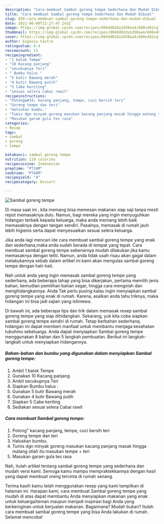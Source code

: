 ```yaml
---
description: "Cara membuat Sambal goreng tempe Sederhana dan Mudah Dibuat"
title: "Cara membuat Sambal goreng tempe Sederhana dan Mudah Dibuat"
slug: 920-cara-membuat-sambal-goreng-tempe-sederhana-dan-mudah-dibuat
date: 2021-06-09T22:27:47.143Z
image: https://img-global.cpcdn.com/recipes/804dd02da1d50aa4/680x482cq70/sambal-goreng-tempe-foto-resep-utama.jpg
thumbnail: https://img-global.cpcdn.com/recipes/804dd02da1d50aa4/680x482cq70/sambal-goreng-tempe-foto-resep-utama.jpg
cover: https://img-global.cpcdn.com/recipes/804dd02da1d50aa4/680x482cq70/sambal-goreng-tempe-foto-resep-utama.jpg
author: Eugenia Castro
ratingvalue: 4.4
reviewcount: 13
recipeingredient:
- "1 balok Tempe"
- "10 Kacang panjang"
- "secukupnya Teri"
- " Bumbu halus "
- "5 butir Bawang merah"
- "4 butir Bawang putih"
- "5 Cabe keriting"
- "sesuai selera Cabai rawit"
recipeinstructions:
- "Potong&#34; kacang panjang, tempe, cuci bersih teri"
- "Goreng tempe dan teri"
- "Haluskan bumbu."
- "Tumis dgn minyak goreng masukan kacang panjang masak hingga matang stlah itu masukan tempe + teri"
- "Masukan garam gula tes rasa"
categories:
- Resep
tags:
- sambal
- goreng
- tempe

katakunci: sambal goreng tempe 
nutrition: 119 calories
recipecuisine: Indonesian
preptime: "PT24M"
cooktime: "PT48M"
recipeyield: "4"
recipecategory: Dessert

---
```



![Sambal goreng tempe](https://img-global.cpcdn.com/recipes/804dd02da1d50aa4/680x482cq70/sambal-goreng-tempe-foto-resep-utama.jpg)

Di masa  saat ini , kita memang bisa memesan makanan siap saji tanpa mesti repot memasaknya dulu. Namun, bagi mereka yang ingin menyuguhkan hidangan terbaik kepada keluarga, maka anda memang lebih baik memasaknya dengan tangan sendiri. Pasalnya, memasak di rumah jauh lebih higienis serta dapat menyesuaikan sesuai selera keluarga.

Jika anda lagi mencari ide cara membuat sambal goreng tempe yang enak dan sederhana,maka anda sudah berada di tempat yang tepat. Cara membuat sambal goreng tempe  sebenarnya mudah dilakukan jika kamu memasaknya dengan teliti. Namun, anda tidak usah risau akan gagal dalam melakukannya 
sebab dalam artikel ini kami akan mengulas sambal goreng tempe dengan hati-hati.  



Nah untuk anda yang ingin memasak sambal goreng tempe yang sederhana, ada beberapa tahap yang bisa dikerjakan, pertama memilih jenis bahan, kemudian pemilihan bahan segar, hingga cara mengolah dan menghidangkannya. Anda Tak perlu pusing kalau ingin menyiapkan sambal goreng tempe yang enak di rumah. Karena, asalkan anda  tahu triknya, maka hidangan ini bisa jadi sajian yang istimewa.

Di bawah ini, ada beberapa tips dan trik dalam memasak resep sambal goreng tempe yang siap dihidangkan. Sekarang, yuk kita coba siapkan sambal goreng tempe sendiri di rumah. Tetap berbahan sederhana, hidangan ini dapat memberi manfaat untuk membantu menjaga kesehatan tubuhmu sekeluarga. Anda dapat menyiapkan Sambal goreng tempe menggunakan 8 bahan dan 5 langkah pembuatan. Berikut ini langkah-langkah untuk menyiapkan hidangannya.

<!--inarticleads1-->

##### Bahan-bahan dan bumbu yang digunakan dalam menyiapkan Sambal goreng tempe:

1. Ambil 1 balok Tempe
1. Gunakan 10 Kacang panjang
1. Ambil secukupnya Teri
1. Siapkan  Bumbu halus :
1. Gunakan 5 butir Bawang merah
1. Gunakan 4 butir Bawang putih
1. Siapkan 5 Cabe keriting
1. Sediakan sesuai selera Cabai rawit




<!--inarticleads2-->

##### Cara membuat Sambal goreng tempe:

1. Potong&#34; kacang panjang, tempe, cuci bersih teri
1. Goreng tempe dan teri
1. Haluskan bumbu.
1. Tumis dgn minyak goreng masukan kacang panjang masak hingga matang stlah itu masukan tempe + teri
1. Masukan garam gula tes rasa




Nah, itulah artikel tentang  sambal goreng tempe  yang sederhana dan mudah versi kami. Semoga kamu mampu mempraktekkannya dengan hasil yang dapat membuat oreng tercinta di rumah senang. 

Terima kasih kamu telah menggunakan resep yang kami tampilkan di halaman ini. Harapan kami, cara membuat  Sambal goreng tempe yang mudah di atas dapat membantu Anda menyiapkan makanan yang enak untuk keluarga/teman maupun menjadi inspirasi bagi Anda yang berkeinginan untuk berjualan makanan. Bagaimana? Mudah bukan? Itulah cara membuat sambal goreng tempe yang bisa Anda lakukan di rumah. Selamat mencoba!

